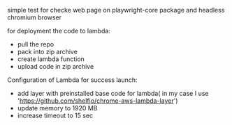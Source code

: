 simple test for checke web page on playwright-core package and headless chromium browser


for deployment the code to lambda:
- pull the repo
- pack into zip archive
- create lambda function
- upload code in zip archive

Configuration of Lambda for success launch:
- add layer with preinstalled base code for lambda( in my case I use 'https://github.com/shelfio/chrome-aws-lambda-layer')
- update memory to 1920 MB
- increase timeout to 15 sec